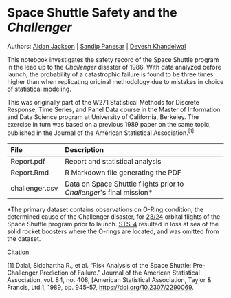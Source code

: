 # Space Shuttle Safety and the *Challenger*

Authors: [Aidan Jackson](https://github.com/aidan-jackson-data) | [Sandip Panesar](https://github.com/spanesarmids) | [Devesh Khandelwal](https://github.com/devesh-k)

This notebook investigates the safety record of the Space Shuttle program in the lead up to the *Challenger* disaster of 1986. With data analyzed before launch, the probability of a catastrophic failure is found to be three times higher than when replicating original methodology due to mistakes in choice of statistical modeling.

This was originally part of the W271 Statistical Methods for Discrete Response, Time Series, and Panel Data course in the Master of Information and Data Science program at University of California, Berkeley. The exercise in turn was based on a previous 1989 paper on the same topic, published in the Journal of the American Statistical Association.<sup>[1]</sup>

| File      | Description |
| :----------- | :----------- |
| Report.pdf      | Report and statistical analysis       |
| Report.Rmd   | R Markdown file generating the PDF        |
| challenger.csv | Data on Space Shuttle flights prior to *Challenger*'s final mission* |

\*The primary dataset contains observations on O-Ring condition, the determined cause of the Challenger disaster, for [23/24](https://en.wikipedia.org/wiki/List_of_Space_Shuttle_missions#Launches_and_orbital_flights) orbital flights of the Space Shuttle program prior to launch. [STS-4](https://en.wikipedia.org/wiki/STS-4) resulted in loss at sea of the solid rocket boosters where the O-rings are located, and was omitted from the dataset.

Citation:

[1] Dalal, Siddhartha R., et al. “Risk Analysis of the Space Shuttle: Pre-Challenger Prediction of Failure.” Journal of the American Statistical Association, vol. 84, no. 408, [American Statistical Association, Taylor & Francis, Ltd.], 1989, pp. 945–57, https://doi.org/10.2307/2290069.
